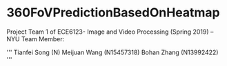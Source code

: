 # 360FoVPredictionBasedOnHeatmap
Project Team 1 of ECE6123- Image and Video Processing (Spring 2019) – NYU
Team Member:

'''
Tianfei Song (N)
Meijuan Wang (N15457318)
Bohan Zhang (N13992422)
'''

